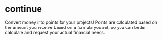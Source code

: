 # continue
Convert money into points for your projects! Points are calculated based on the amount you receive based on a formula you set, so you can better calculate and request your actual financial needs.
